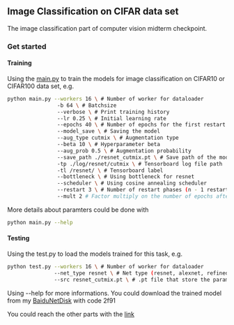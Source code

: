 ## Image Classification on CIFAR data set
The image classification part of computer vision midterm checkpoint.

### Get started
#### Training
Using the [main.py](https://github.com/Cypher30/Computer_Vision/blob/main/midterm/main.py) to train the models for image classification on CIFAR10 or CIFAR100 data set, e.g.

```bash
python main.py --workers 16 \ # Number of worker for dataloader
				-b 64 \ # Batchsize
				--verbose \ # Print training history
				--lr 0.25 \ # Initial learning rate
				--epochs 40 \ # Number of epochs for the first restart phase
				--model_save \ # Saving the model
				--aug_type cutmix \ # Augmentation type
				--beta 10 \ # Hyperparameter beta
				--aug_prob 0.5 \ # Augmentation probability
				--save_path ./resnet_cutmix.pt \ # Save path of the model
				-tp ./log/resnet/cutmix \ # Tensorboard log file path
				-tl /resnet/ \ # Tensorboard label
				--bottleneck \ # Using bottleneck for resnet
				--scheduler \ # Using cosine annealing scheduler
				--restart 3 \ # Number of restart phases (n - 1 restarts)
				--mult 2 # Factor multiply on the number of epochs after each restart
```

More details about paramters could be done with
```bash
python main.py --help
```

#### Testing
Using the test.py to load the models trained for this task, e.g.

```bash
python test.py --workers 16 \ # Number of worker for dataloader
			   --net_type resnet \ # Net type (resnet, alexnet, refined_resnet)
			   --src resnet_cutmix.pt \ # .pt file that store the parameters of the net
```

Using --help for more informations.
You could download the trained model from my [BaiduNetDisk](https://pan.baidu.com/s/1-R2zwqIWYwk0C8gFXhmozA) with code 2f91

You could reach the other parts with the [link](https://github.com/403forbiddennn/DATA130051-Computer-Vision/blob/main/cv-midterm.md)
